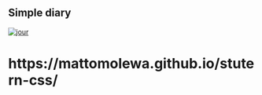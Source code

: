 <h2>Simple diary</h2>
<a href='https://postimg.cc/bdt8Jp26' target='_blank'><img src='https://i.postimg.cc/1RWzvzRZ/jour.png' border='0' alt='jour'/></a>
<h1>https://mattomolewa.github.io/stutern-css/</h1>
